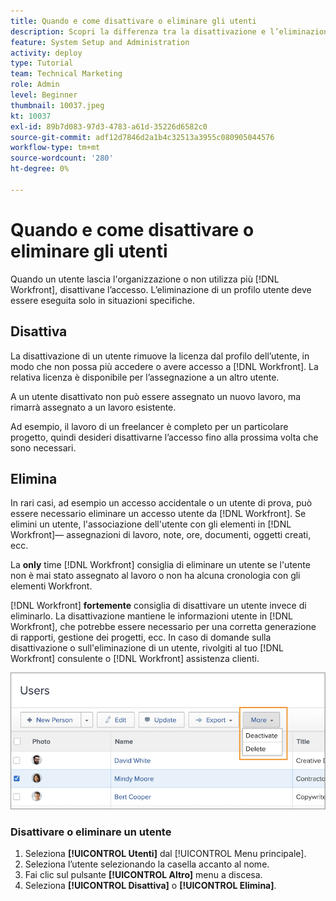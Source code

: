 ```yaml
---
title: Quando e come disattivare o eliminare gli utenti
description: Scopri la differenza tra la disattivazione e l’eliminazione degli utenti. Quindi gestisci i profili utente in base alle esigenze della tua organizzazione.
feature: System Setup and Administration
activity: deploy
type: Tutorial
team: Technical Marketing
role: Admin
level: Beginner
thumbnail: 10037.jpeg
kt: 10037
exl-id: 89b7d083-97d3-4783-a61d-35226d6582c0
source-git-commit: adf12d7846d2a1b4c32513a3955c080905044576
workflow-type: tm+mt
source-wordcount: '280'
ht-degree: 0%

---
```


# Quando e come disattivare o eliminare gli utenti

Quando un utente lascia l&#39;organizzazione o non utilizza più [!DNL Workfront], disattivane l’accesso. L’eliminazione di un profilo utente deve essere eseguita solo in situazioni specifiche.

## Disattiva

La disattivazione di un utente rimuove la licenza dal profilo dell’utente, in modo che non possa più accedere o avere accesso a [!DNL Workfront]. La relativa licenza è disponibile per l’assegnazione a un altro utente.

A un utente disattivato non può essere assegnato un nuovo lavoro, ma rimarrà assegnato a un lavoro esistente.

Ad esempio, il lavoro di un freelancer è completo per un particolare progetto, quindi desideri disattivarne l’accesso fino alla prossima volta che sono necessari.

## Elimina

In rari casi, ad esempio un accesso accidentale o un utente di prova, può essere necessario eliminare un accesso utente da [!DNL Workfront]. Se elimini un utente, l&#39;associazione dell&#39;utente con gli elementi in [!DNL Workfront]— assegnazioni di lavoro, note, ore, documenti, oggetti creati, ecc.

La **only** time [!DNL Workfront] consiglia di eliminare un utente se l&#39;utente non è mai stato assegnato al lavoro o non ha alcuna cronologia con gli elementi Workfront.

[!DNL Workfront] **fortemente** consiglia di disattivare un utente invece di eliminarlo. La disattivazione mantiene le informazioni utente in [!DNL Workfront], che potrebbe essere necessario per una corretta generazione di rapporti, gestione dei progetti, ecc. In caso di domande sulla disattivazione o sull&#39;eliminazione di un utente, rivolgiti al tuo [!DNL Workfront] consulente o [!DNL Workfront] assistenza clienti.

![Altro menu che mostra le opzioni su [!DNL Users] page](assets/admin-fund-adding-users-11.png)

### Disattivare o eliminare un utente

1. Seleziona **[!UICONTROL Utenti]** dal [!UICONTROL Menu principale].
1. Seleziona l’utente selezionando la casella accanto al nome.
1. Fai clic sul pulsante **[!UICONTROL Altro]** menu a discesa.
1. Seleziona **[!UICONTROL Disattiva]** o **[!UICONTROL Elimina]**.
